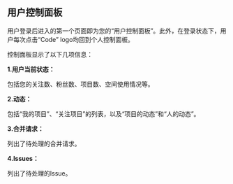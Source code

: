 ## 用户控制面板

用户登录后进入的第一个页面即为您的“用户控制面板”。此外，在登录状态下，用户每次点击“Code” logo均回到个人控制面板。

控制面板显示了以下几项信息：

**1.用户当前状态：**

包括您的关注数、粉丝数、项目数、空间使用情况等。

**2.动态：**

包括“我的项目”、“关注项目”的列表，以及“项目的动态”和“人的动态”。

**3.合并请求：**

列出了待处理的合并请求。

**4.Issues：**

列出了待处理的Issue。

